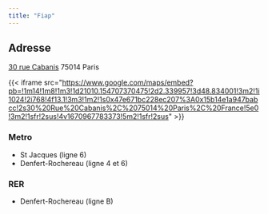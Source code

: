 ```yaml
---
title: "Fiap"
---
```


## Adresse

[30 rue Cabanis](https://maps.google.fr/maps?f=q&hl=fr&geocode=&q=30+rue+Cabanis+-+75014+PARIS&sll=48.867128,2.370386&sspn=0.006239,0.014591&ie=UTF8&ll=48.832379,2.337599&spn=0.012486,0.029182&z=15)
75014 Paris

{{< iframe src="https://www.google.com/maps/embed?pb=!1m14!1m8!1m3!1d21010.154707370475!2d2.339957!3d48.834001!3m2!1i1024!2i768!4f13.1!3m3!1m2!1s0x47e671bc228ec207%3A0x15b14e1a947babcc!2s30%20Rue%20Cabanis%2C%2075014%20Paris%2C%20France!5e0!3m2!1sfr!2sus!4v1670967783373!5m2!1sfr!2sus" >}}

### Metro

* St Jacques (ligne 6)
* Denfert-Rochereau (ligne 4 et 6)

### RER

* Denfert-Rochereau (ligne B)
